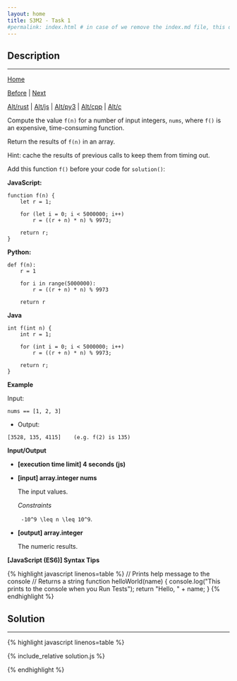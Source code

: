 ```yaml
---
layout: home
title: S3M2 - Task 1
#permalink: index.html # in case of we remove the index.md file, this doc will be the index page
---
```


<div class="row">
<div class="columnStmt" markdown="1">

##  Description
------

[Home](../README.md)

[Before](../S3M1_Task_3/README.md) | [Next](../S3M2_Task_2/README.md)

[Alt/rust](./Alt_rust/README.md) | [Alt/js](./Alt_js/README.html) | [Alt/py3](./Alt_py3/README.md) | [Alt/cpp](./Alt_cpp/README.md) | [Alt/c](./Alt_c/README.md)

Compute the value `f(n)` for a number of input integers, `nums`, where `f()` is an expensive, time-consuming function.

Return the results of `f(n)` in an array.

Hint: cache the results of previous calls to keep them from timing out.

Add this function `f()` before your code for `solution()`:

**JavaScript:**

```
function f(n) {
    let r = 1;
    
    for (let i = 0; i < 5000000; i++)
        r = ((r + n) * n) % 9973;
        
    return r;
}
```

**Python:**

```
def f(n):
    r = 1
    
    for i in range(5000000):
        r = ((r + n) * n) % 9973
        
    return r
```

**Java**

```
int f(int n) {
    int r = 1;
    
    for (int i = 0; i < 5000000; i++)
        r = ((r + n) * n) % 9973;
        
    return r;
}
```

**Example**

Input:

```
nums == [1, 2, 3]
```

-   Output:

```
[3528, 135, 4115]    (e.g. f(2) is 135)
```

**Input/Output**

* **[execution time limit] 4 seconds (js)**

* **[input] array.integer nums**

    The input values.

    *Constraints*
    
    <code type='math/tex'> -10^9 \leq n \leq 10^9</code>.    

* **[output] array.integer**

    The numeric results.

**[JavaScript (ES6)] Syntax Tips**

{% highlight javascript linenos=table %}
// Prints help message to the console
// Returns a string
function helloWorld(name) {
    console.log("This prints to the console when you Run Tests");
    return "Hello, " + name;
}
{% endhighlight %}

</div>
<div class="columnSol" markdown="1">

## Solution
------

{% highlight javascript linenos=table %}

{% include_relative solution.js %}

{% endhighlight %}

</div>
</div>